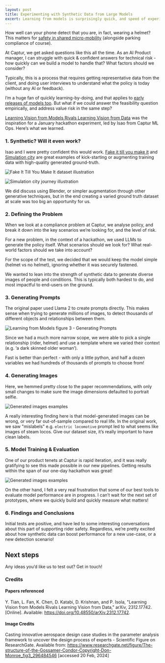```yaml
---
layout: post
title: Experimenting with Synthetic Data from Large Models 
excert: Learning from models is surprisingly quick, and speed of experimentation is magical.
---
```


How well can your phone detect that you are, in fact, wearing a helmet? This matters for [safety in shared micro-mobility](https://www.captur.ai/case-studies/micromobility-atom-mobility) (alongside parking compliance of course). 

At Captur, we get asked questions like this all the time. As an AI Product manager, I can struggle with quick & confident answers for technical risk - how quickly can we build a model to handle that? What factors should we consider? 

Typically, this is a process that requires getting representative data from the client, and doing user interviews to understand what the policy is today (without any AI or feedback).

I’m a huge fan of quickly learning-by-doing, and that applies to [early releases of models too](https://carolus4.github.io/Zero-to-One-for-AI-Product/). But what if we could answer the feasibility question empirically, and address value risk in the same step? 

[Learning Vision from Models Rivals Learning Vision from Data](https://arxiv.org/html/2312.17742v1) was the inspiration for a January hackathon experiment, led by Isao from Captur ML Ops. Here’s what we learned.

### 1. Synthetic? Will it even work?
Isao and I were pretty confident this would work. [Fake it till you make it](https://microsoft.github.io/FaceSynthetics/) and [Simulation city](https://waymo.com/blog/2021/07/simulation-city/) are great examples of kick-starting or augmenting training data with high-quality generated ground-truth. 

![Fake It Till You Make It dataset illustration](/images/synthetic-data-fake-it-till-you-make-it-dataset.png)

![Simulation city journey illustration](/images/synthetic-data-simulation-city-example.png)

We did discuss using Blender, or simpler augmentation through other generative techniques, but in the end creating a varied ground truth dataset at scale was too big an opportunity for us.

### 2. Defining the Problem 
When we look at a compliance problem at Captur, we analyse policy, and break it down into the key scenarios we’re looking for, and the level of risk. 

For a new problem, in the context of a hackathon, we used LLMs to generate the policy itself. What scenarios should we look for? What real-world factors should we take into account? 

For the scope of the test, we decided that we would keep the model simple (helmet vs no helmet), ignoring whether it was securely fastened. 

We wanted to lean into the strength of synthetic data to generate diverse images of people and conditions. This is typically both hardest to do, and most impactful to end-users on the ground.


### 3. Generating Prompts
The original paper used Llama 2 to create prompts directly. This makes sense when trying to generate millions of images, to detect thousands of different objects and relationships between them. 

![Learning from Models figure 3 - Generating Prompts](/images/synthetic-data-learning-from-models-fig3.png)

Since we had a much more narrow scope, we were able to pick a single relationship (rider, helmet) and use a template where we varied their context (e.g. ‘a dark skinned older woman’). 

Fast is better than perfect - with only a little python, and half a dozen variables we had hundreds of thousands of prompts to choose from!

### 4. Generating Images
Here, we hemmed pretty close to the paper recommendations, with only small changes to make sure the image dimensions defaulted to portrait selfie. 

![Generated images examples](/images/synthetic-data-generated-images-examples.png)

A really interesting finding here is that model-generated images can be wrong, or very far out-of-sample compared to real life.  In the original work, we saw "mislabels" e.g. `electric locomotive` prompt led to what seems like images of steam locos. Give our dataset size, it’s really important to have clean labels.

### 5. Model Training & Evaluation
One of our product tenets at Captur is rapid iteration, and it was really gratifying to see this made possible in our new pipelines. Getting results within the span of our one-day hackathon was great! 

![Generated images examples](/images/synthetic-data-gossamer-condor.png)

On the other hand, I felt a very real frustration that some of our best tools to evaluate model performance are in progress. I can’t wait for the next set of prototypes, where we quickly build and quickly measure what matters!

### 6. Findings and Conclusions
Initial tests are positive, and have led to some interesting conversations about this part of supporting rider safety. Regardless, we’re pretty excited about how synthetic data can boost performance for a new use-case, or a new detection scenario! 

## Next steps
Any ideas you’d like us to test out? Get in touch!

### Credits 
#### Papers referenced
Y. Tian, L. Fan, K. Chen, D. Katabi, D. Krishnan, and P. Isola, "Learning Vision from Models Rivals Learning Vision from Data," arXiv, 2312.17742. [Online]. Available: https://doi.org/10.48550/arXiv.2312.17742.


#### Image Credits
Casting innovative aerospace design case studies in the parameter analysis framework to uncover the design process of experts - Scientific Figure on ResearchGate. Available from: https://www.researchgate.net/figure/The-structure-of-the-Gossamer-Condor-Copyright-Don-Monroe_fig3_296484546 [accessed 20 Feb, 2024]